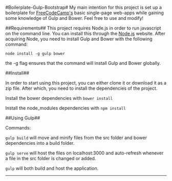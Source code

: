 #Boilerplate-Gulp-Bootstrap#
My main intention for this project is set up a boilerplate for
[FreeCodeCamp's](http://freecodecamp.com) basic single-page web-apps while
gaining some knowledge of Gulp and Bower. Feel free to use and modify!

##Requirements##
This project requires Node.js in order to run javascript on the command line.
You can install this through the [Node.js](https://nodejs.org/) website. After
acquiring Node, you need to install Gulp and Bower with the following command:

```
node install -g gulp bower
```

the -g flag ensures that the command will install Gulp and Bower globally.

##Install##

In order to start using this project, you can either clone it or download it as
a zip file. After which, you need to install the dependencies of the project.

Install the bower dependencies with `bower install`

Install the node_modules dependencies with `npm install`

##Using Gulp##

Commands:

`gulp build` will move and minify files from the src folder and bower
dependencies into a build folder.

`gulp serve` will host the files on localhost:3000 and auto-refresh whenever a
file in the src folder is changed or added.

`gulp` will both build and host the application.

---
